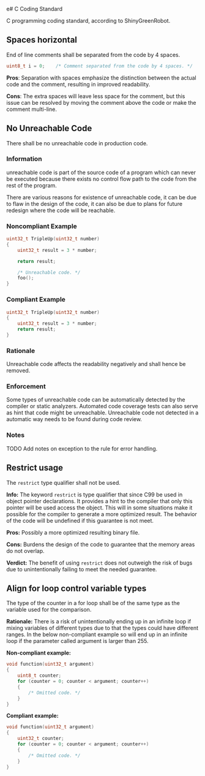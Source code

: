 e# C Coding Standard

C programming coding standard, according to ShinyGreenRobot.

## Spaces horizontal

End of line comments shall be separated from the code by 4 spaces.

```c
uint8_t i = 0;    /* Comment separated from the code by 4 spaces. */
```

**Pros**: Separation with spaces emphasize the distinction between the actual code and the comment, resulting in improved readability.

**Cons**: The extra spaces will leave less space for the comment, but this issue can be resolved by moving the comment above the code or make the comment multi-line.

## No Unreachable Code

There shall be no unreachable code in production code.

### Information

unreachable code is part of the source code of a program which can never be executed because there exists no control flow path to the code from the rest of the program.

There are various reasons for existence of unreachable code, it can be due to flaw in the design of the code, it can also be due to plans for future redesign where the code will be reachable.

### Noncompliant Example

```c
uint32_t TripleUp(uint32_t number)
{
    uint32_t result = 3 * number;

    return result;

    /* Unreachable code. */
    foo();
}
```

### Compliant Example

```c
uint32_t TripleUp(uint32_t number)
{
    uint32_t result = 3 * number;
    return result;
}
```

### Rationale

Unreachable code affects the readability negatively and shall hence be removed.

### Enforcement

Some types of unreachable code can be automatically detected by the compiler or static analyzers. Automated code coverage tests can also serve as hint that code might be unreachable. Unreachable code not detected in a automatic way needs to be found during code review.

### Notes

TODO Add notes on exception to the rule for error handling.

## Restrict usage

The ```restrict``` type qualifier shall not be used.

**Info:** The keyword ```restrict``` is type qualifier that since C99 be used in object pointer declarations. It provides a hint to the compiler that only this pointer will be used access the object. This will in some situations make it possible for the compiler to generate a more optimized result. The behavior of the code will be undefined if this guarantee is not meet.

**Pros:** Possibly a more optimized resulting binary file.

**Cons:** Burdens the design of the code to guarantee that the memory areas do not overlap.

**Verdict:** The benefit of using ```restrict``` does not outweigh the risk of bugs due to unintentionally failing to meet the needed guarantee.

## Align for loop control variable types

The type of the counter in a for loop shall be of the same type as the variable used for the comparison.

**Rationale:** There is a risk of unintentionally ending up in an infinite loop if mixing variables of different types due to that the types could have different ranges. In the below non-compliant example so will end up in an infinite loop if the parameter called argument is larger than 255.

**Non-compliant example:**

```c
void function(uint32_t argument)
{
    uint8_t counter;
    for (counter = 0; counter < argument; counter++)
    {
        /* Omitted code. */
    }
}
```

**Compliant example:**

```c
void function(uint32_t argument)
{
    uint32_t counter;
    for (counter = 0; counter < argument; counter++)
    {
        /* Omitted code. */
    }
}
```
